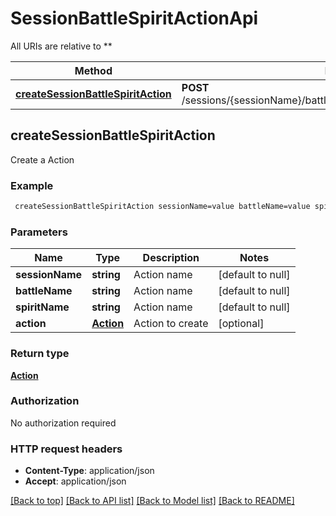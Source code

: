 # SessionBattleSpiritActionApi

All URIs are relative to **

Method | HTTP request | Description
------------- | ------------- | -------------
[**createSessionBattleSpiritAction**](SessionBattleSpiritActionApi.md#createSessionBattleSpiritAction) | **POST** /sessions/{sessionName}/battles/{battleName}/spirits/{spiritName}/actions | 



## createSessionBattleSpiritAction



Create a Action

### Example

```bash
 createSessionBattleSpiritAction sessionName=value battleName=value spiritName=value
```

### Parameters


Name | Type | Description  | Notes
------------- | ------------- | ------------- | -------------
 **sessionName** | **string** | Action name | [default to null]
 **battleName** | **string** | Action name | [default to null]
 **spiritName** | **string** | Action name | [default to null]
 **action** | [**Action**](Action.md) | Action to create | [optional]

### Return type

[**Action**](Action.md)

### Authorization

No authorization required

### HTTP request headers

- **Content-Type**: application/json
- **Accept**: application/json

[[Back to top]](#) [[Back to API list]](../README.md#documentation-for-api-endpoints) [[Back to Model list]](../README.md#documentation-for-models) [[Back to README]](../README.md)

